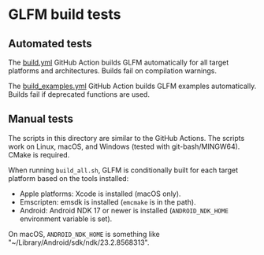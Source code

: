 # GLFM build tests

## Automated tests

The [build.yml](../.github/workflows/build.yml) GitHub Action builds GLFM automatically for all target platforms and architectures. Builds fail on compilation warnings.

The [build_examples.yml](../.github/workflows/build_examples.yml) GitHub Action builds GLFM examples automatically. Builds fail if deprecated functions are used.

## Manual tests

The scripts in this directory are similar to the GitHub Actions. The scripts work on Linux, macOS, and Windows (tested with git-bash/MINGW64). CMake is required.

When running `build_all.sh`, GLFM is conditionally built for each target platform based on the tools installed:

* Apple platforms: Xcode is installed (macOS only).
* Emscripten: emsdk is installed (`emcmake` is in the path).
* Android: Android NDK 17 or newer is installed (`ANDROID_NDK_HOME` environment variable is set).

On macOS, `ANDROID_NDK_HOME` is something like "~/Library/Android/sdk/ndk/23.2.8568313".
